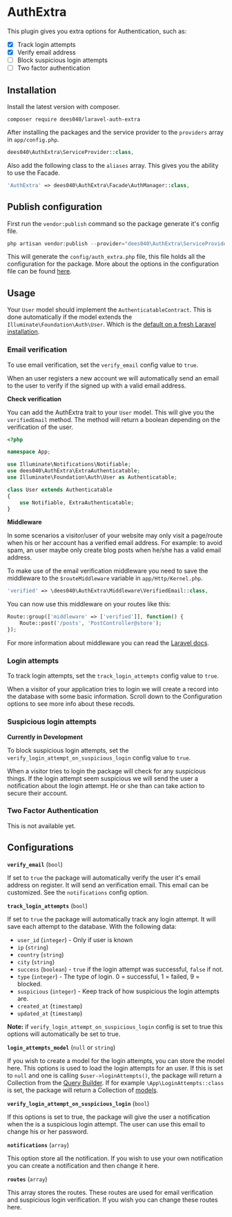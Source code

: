# AuthExtra

This plugin gives you extra options for Authentication, such as:

- [x] Track login attempts
- [x] Verify email address
- [ ] Block suspicious login attempts
- [ ] Two factor authentication

## Installation

Install the latest version with composer.

```
composer require dees040/laravel-auth-extra
```

After installing the packages and the service provider to the `providers` array in `app/config.php`.

```php
dees040\AuthExtra\ServiceProvider::class,
```

Also add the following class to the `aliases` array. This gives you the ability to use the Facade.

```php
'AuthExtra' => dees040\AuthExtra\Facade\AuthManager::class,
```

## Publish configuration

First run the `vendor:publish` command so the package generate it's config file.

```php
php artisan vendor:publish --provider="dees040\AuthExtra\ServiceProvider"
```

This will generate the `config/auth_extra.php` file, this file holds all the configuration for the package. More about the options in the configuration file can be found [here](https://github.com/dees040/laravel-auth-extra#configurations).

## Usage

Your `User` model should implement the `AuthenticatableContract`. This is done automatically if the model extends the `Illuminate\Foundation\Auth\User`. Which is the [default on a fresh Laravel installation](https://github.com/laravel/laravel/blob/master/app/User.php#L8).

### Email verification

To use email verification, set the `verify_email` config value to `true`.

When an user registers a new account we will automatically send an email to the user to verify if the signed up with a valid email address.

**Check verification**

You can add the AuthExtra trait to your `User` model. This will give you the `verifiedEmail` method. The method will return a boolean depending on the verification of the user.

```php
<?php

namespace App;

use Illuminate\Notifications\Notifiable;
use dees040\AuthExtra\ExtraAuthenticatable;
use Illuminate\Foundation\Auth\User as Authenticatable;

class User extends Authenticatable
{
    use Notifiable, ExtraAuthenticatable;
}
```

**Middleware**

In some scenarios a visitor/user of your website may only visit a page/route when his or her account has a verified email address. For example: to avoid spam, an user maybe only create blog posts when he/she has a valid email address.

To make use of the email verification middleware you need to save the middleware to the `$routeMiddleware` variable in `app/Http/Kernel.php`.

```php
'verified' => \dees040\AuthExtra\Middleware\VerifiedEmail::class,
```

You can now use this middleware on your routes like this:

```php
Route::group(['middleware' => ['verified']], function() {
    Route::post('/posts', 'PostController@store');
});
```

For more information about middleware you can read the [Laravel docs](https://laravel.com/docs/5.4/middleware).

### Login attempts

To track login attempts, set the `track_login_attempts` config value to `true`.

When a visitor of your application tries to login we will create a record into the database with some basic information. Scroll down to the Configuration options to see more info about these recods.

### Suspicious login attempts

**Currently in Development**

To block suspicious login attempts, set the `verify_login_attempt_on_suspicious_login` config value to `true`.

When a visitor tries to login the package will check for any suspicious things. If the login attempt seem suspicious we will send the user a notification about the login attempt. He or she than can take action to secure their account.

### Two Factor Authentication

This is not available yet.

## Configurations

**`verify_email`** (`bool`)

If set to `true` the package will automatically verify the user it's email address on register. It will send an verification email. This email can be customized. See the `notifications` config option.

**`track_login_attempts`** (`bool`)

If set to `true` the package will automatically track any login attempt. It will save each attempt to the database. With the following data:
- `user_id` (`integer`) - Only if user is known
- `ip` (`string`)
- `country` (`string`)
- `city` (`string`)
- `success` (`boolean`) - `true` if the login attempt was successful, `false` if not.
- `type` (`integer`) - The type of login. 0 = successful, 1 = failed, 9 = blocked.
- `suspicious` (`integer`) - Keep track of how suspicious the login attempts are.
- `created_at` (`timestamp`)
- `updated_at` (`timestamp`)

**Note:** if `verify_login_attempt_on_suspicious_login` config is set to true this options will automatically be set to true.

**`login_attempts_model`** (`null` or `string`)

If you wish to create a model for the login attempts, you can store the model here. This options is used to load the login attempts for an user. If this is set to `null` and one is calling `$user->loginAttempts()`, the package will return a Collection from the [Query Builder](https://laravel.com/docs/5.4/queries). If for example `\App\LoginAttempts::class` is set, the package will return a Collection of [models](https://laravel.com/docs/5.4/eloquent-collections).

**`verify_login_attempt_on_suspicious_login`** (`bool`)

If this options is set to true, the package will give the user a notification when the is a suspicious login attempt. The user can use this email to change his or her password.

**`notifications`** (`array`)

This option store all the notification. If you wish to use your own notification you can create a notification and then change it here.

**`routes`** (`array`)

This array stores the routes. These routes are used for email verification and suspicious login verification. If you wish you can change these routes here.
